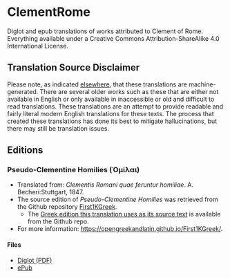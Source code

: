 # ClementRome

Diglot and epub translations of works attributed to Clement of Rome. Everything available under a Creative Commons Attribution-ShareAlike 4.0 International License.

## Translation Source Disclaimer

Please note, as indicated [elsewhere](https://github.com/AppianWayPress), that these translations are machine-generated. There are several older works such as these that are either not available in English or only available in inaccessible or old and difficult to read translations. These translations are an attempt to provide readable and fairly literal modern English translations for these texts. The process that created these translations has done its best to mitigate hallucinations, but there may still be translation issues.

## Editions

### Pseudo-Clementine Homilies (Ὁμίλαι)

* Translated from: _Clementis Romani quae feruntur homiliae_. A. Becheri:Stuttgart, 1847.
* The source edition of _Pseudo-Clementine Homilies_ was retrieved from the Github repository [First1KGreek](https://github.com/OpenGreekAndLatin/First1KGreek).
  * The [Greek edition this translation uses as its source text](https://github.com/OpenGreekAndLatin/First1KGreek/tree/master/data/tlg1271/tlg006/tlg1271.tlg006.1st1K-grc1.xml) is available from the Github repo.
* For more information: https://opengreekandlatin.github.io/First1KGreek/. 

#### Files

* [Diglot (PDF)](diglot/diglot-Homilies.pdf)
* [ePub](epub/epub-Homilies.epub)
